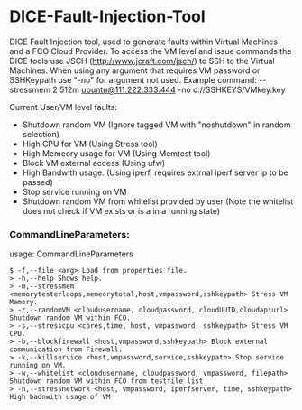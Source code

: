 # DICE-Fault-Injection-Tool
DICE Fault Injection tool, used to generate faults within Virtual Machines and a FCO Cloud Provider.
To access the VM level and issue commands the DICE tools use JSCH (http://www.jcraft.com/jsch/) to SSH to the Virtual Machines.
When using any argument that requires VM password or SSHKeypath use "-no" for argument not used. 
Example command: --stressmem 2 512m ubuntu@111.222.333.444 -no c://SSHKEYS/VMkey.key


Current User/VM level faults:
* Shutdown random VM (Ignore tagged VM with "noshutdown" in random selection)
* High CPU for VM (Using Stress tool)
* High Memeory usage for VM (Using Memtest tool)
* Block VM external access (Using ufw)
* High Bandwith usage. (Using iperf, requires extrnal iperf server ip to be passed)
* Stop service running on VM
* Shutdown random VM from whitelist provided by user (Note the whitelist does not check if VM  exists or is a in a running state)

### CommandLineParameters:
usage: CommandLineParameters

    $ -f,--file <arg> Load from properties file.
    > -h,--help Shows help.
    > -m,--stressmem <memorytesterloops,memeorytotal,host,vmpassword,sshkeypath> Stress VM Memory.
    > -r,--randomVM <cloudusername, cloudpassword, cloudUUID,cloudapiurl> Shutdown random VM within FCO.
    > -s,--stresscpu <cores,time, host, vmpassword, sshkeypath> Stress VM CPU.
    > -b,--blockfirewall <host,vmpassword,sshkeypath> Block external communication from Firewall.
    > -k,--killservice <host,vmpassword,service,sshkeypath> Stop service running on VM.
    > -w,--whitelist <cloudusername, cloudpassword, vmpassword, filepath> Shutdown random VM within FCO from testfile list
    > -n,--stressnetwork <host, vmpassword, iperfserver, time, sshkeypath> High badnwith usage of VM 

